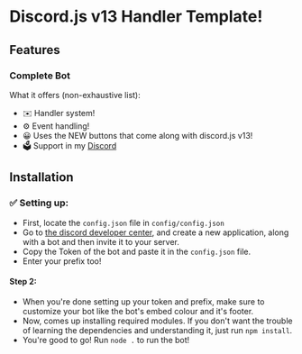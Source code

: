
# Discord.js v13 Handler Template!


## Features

### Complete Bot

What it offers (non-exhaustive list):
*   ✉️ Handler system!
*   ⚙️ Event handling!
*   😀 Uses the NEW buttons that come along with discord.js v13!
*   🗳️ Support in my [Discord](https://discord.gg/uZ7pjPCmeU)

## Installation

### ✅ Setting up:
*  First, locate the `config.json` file in `config/config.json`
* Go to [the discord developer center](https://discord.com/developers), and create a new application, along with a bot and then invite it to your server.
* Copy the Token of the bot and paste it in the `config.json` file.
* Enter your prefix too!

#### Step 2:
* When you're done setting up your token and prefix, make sure to customize your bot like the bot's embed colour and it's footer.
* Now, comes up installing required modules. If you don't want the trouble of learning the dependencies and understanding it, just run `npm install`.
* You're good to go! Run `node .` to run the bot!
